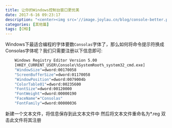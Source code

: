 ```yaml
---
title: 让你的Windows控制台窗口更优美
date: 2017-6-16 09:23:17
description: "<center><img src='//image.joylau.cn/blog/console-better.png' alt='console-better'></center>  <br>Windows下默认的控制台字体简直丑爆了"
categories: [其他篇]
tags: [CMD]
---
```


<!-- more -->


Windows下最适合编程的字体要数`Consolas`字体了，那么如何将命令提示符换成Consolas字体呢？我们只需要注册以下信息即可:

``` bash
    Windows Registry Editor Version 5.00
    [HKEY_CURRENT_USER\Console\%SystemRoot%_system32_cmd.exe]
    "WindowSize"=dword:00170058
    "ScreenBufferSize"=dword:01170058
    "WindowPosition"=dword:0079004b
    "ColorTable01"=dword:00235600
    "FontSize"=dword:00120000
    "FontWeight"=dword:00000190
    "FaceName"="Consolas"
    "FontFamily"=dword:00000036
```


新建一个文本文件，将信息保存到此文本文件中
然后将文本文件重命名为*.reg
双击此文件将其注册